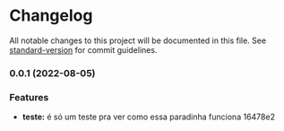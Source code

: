 # Changelog

All notable changes to this project will be documented in this file. See [standard-version](https://github.com/conventional-changelog/standard-version) for commit guidelines.

### 0.0.1 (2022-08-05)


### Features

* **teste:** é só um teste pra ver como essa paradinha funciona 16478e2
